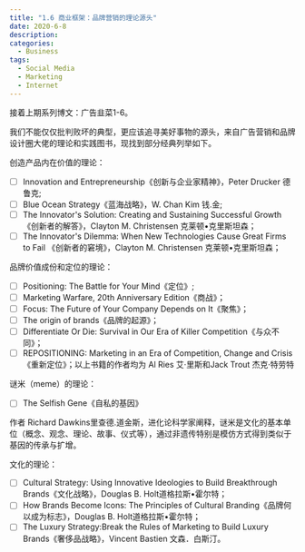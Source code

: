 ```yaml
---
title: "1.6 商业框架：品牌营销的理论源头"
date: 2020-6-8
description: 
categories:
  - Business
tags:
  - Social Media
  - Marketing
  - Internet
---
```



接着上期系列博文：广告韭菜1-6。

我们不能仅仅批判败坏的典型，更应该追寻美好事物的源头，来自广告营销和品牌设计圈大佬的理论和实践图书，现找到部分经典列举如下。

创造产品内在价值的理论：

- [ ]  Innovation and Entrepreneurship《创新与企业家精神》，Peter Drucker 德鲁克;
- [ ]  Blue Ocean Strategy《蓝海战略》，W. Chan Kim 钱.金;
- [ ]  The Innovator's Solution: Creating and Sustaining Successful Growth《创新者的解答》，Clayton M. Christensen 克莱顿•克里斯坦森；
- [ ]  The Innovator's Dilemma: When New Technologies Cause Great Firms to Fail 《创新者的窘境》，Clayton M. Christensen 克莱顿•克里斯坦森；

品牌价值成份和定位的理论：

- [ ]  Positioning: The Battle for Your Mind《定位》;
- [ ]  Marketing Warfare, 20th Anniversary Edition《商战》；
- [ ]  Focus: The Future of Your Company Depends on It《聚焦》；
- [ ]  The origin of brands《品牌的起源》；
- [ ]  Differentiate Or Die: Survival in Our Era of Killer Competition《与众不同》；
- [ ]  REPOSITIONING: Marketing in an Era of Competition, Change and Crisis《重新定位》；以上书籍的作者均为 Al Ries 艾·里斯和Jack Trout 杰克·特劳特

谜米（meme）的理论：

- [ ]  The Selfish Gene《自私的基因》

作者 Richard Dawkins里查德.道金斯，进化论科学家阐释，谜米是文化的基本单位（概念、观念、理论、故事、仪式等），通过非遗传特别是模仿方式得到类似于基因的传承与扩增。

文化的理论：

- [ ]  Cultural Strategy: Using Innovative Ideologies to Build Breakthrough Brands《文化战略》，Douglas B. Holt道格拉斯•霍尔特；
- [ ]  How Brands Become Icons: The Principles of Cultural Branding《品牌何以成为标志》，Douglas B. Holt道格拉斯•霍尔特；
- [ ]  The Luxury Strategy:Break the Rules of Marketing to Build Luxury Brands《奢侈品战略》，Vincent Bastien 文森．白斯汀。